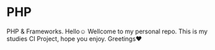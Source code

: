 # PHP
PHP &amp; Frameworks.
Hello☺
Wellcome to my personal repo.
This is my studies CI Project, hope you enjoy.
Greetings♥
